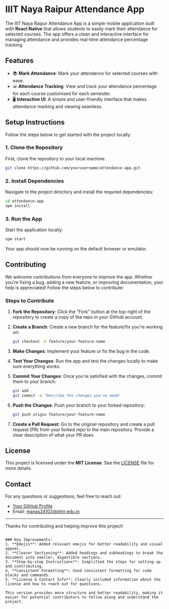 
# IIIT Naya Raipur Attendance App

The IIIT Naya Raipur Attendance App is a simple mobile application built with **React Native** that allows students to easily mark their attendance for selected courses. The app offers a clean and interactive interface for managing attendance and provides real-time attendance percentage tracking.

## Features

- 📚 **Mark Attendance**: Mark your attendance for selected courses with ease.
- 📊 **Attendance Tracking**: View and track your attendance percentage for each course customised for each semester.
- 🖥️ **Interactive UI**: A simple and user-friendly interface that makes attendance marking and viewing seamless.

## Setup Instructions

Follow the steps below to get started with the project locally:

### 1. Clone the Repository

First, clone the repository to your local machine:

```bash
git clone https://github.com/yourusername/attendance-app.git
```

### 2. Install Dependencies

Navigate to the project directory and install the required dependencies:

```bash
cd attendance-app
npm install
```

### 3. Run the App

Start the application locally:

```bash
npm start
```

Your app should now be running on the default browser or emulator.

## Contributing

We welcome contributions from everyone to improve the app. Whether you're fixing a bug, adding a new feature, or improving documentation, your help is appreciated! Follow the steps below to contribute:

### Steps to Contribute

1. **Fork the Repository**: Click the "Fork" button at the top-right of the repository to create a copy of the repo in your GitHub account.
2. **Create a Branch**: Create a new branch for the feature/fix you're working on:
   
   ```bash
   git checkout -b feature/your-feature-name
   ```
   
3. **Make Changes**: Implement your feature or fix the bug in the code.
4. **Test Your Changes**: Run the app and test the changes locally to make sure everything works.
5. **Commit Your Changes**: Once you're satisfied with the changes, commit them to your branch:

   ```bash
   git add .
   git commit -m "Describe the changes you've made"
   ```

6. **Push the Changes**: Push your branch to your forked repository:

   ```bash
   git push origin feature/your-feature-name
   ```

7. **Create a Pull Request**: Go to the original repository and create a pull request (PR) from your forked repo to the main repository. Provide a clear description of what your PR does.

## License

This project is licensed under the **MIT License**. See the [LICENSE](LICENSE) file for more details.

## Contact

For any questions or suggestions, feel free to reach out:

- [Your GitHub Profile](https://github.com/manaspros)
- Email: manas24102@iiitnr.edu.in

---

Thanks for contributing and helping improve this project!
```

### Key Improvements:
1. **Emojis**: Added relevant emojis for better readability and visual appeal.
2. **Clearer Sectioning**: Added headings and subheadings to break the document into smaller, digestible sections.
3. **Step-by-step Instructions**: Simplified the steps for setting up and contributing.
4. **Consistent Formatting**: Used consistent formatting for code blocks and commands.
5. **License & Contact Info**: Clearly included information about the license and how to reach out for questions.

This version provides more structure and better readability, making it easier for potential contributors to follow along and understand the project.
